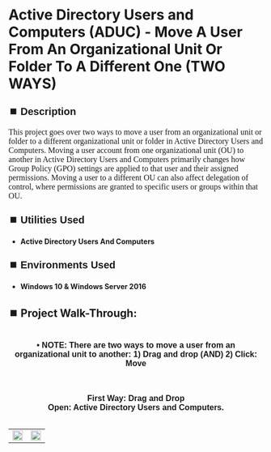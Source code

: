 <h1>Active Directory Users and Computers (ADUC) - Move A User From An Organizational Unit Or Folder To A Different One (TWO WAYS)</h1>


<h2 style="font-family: Arial, sans-serif; font-size: 20px; font-weight: bold; margin-top: 24px; margin-bottom: 12px;">
⏹️ Description</h2>

<p style="font-family: Georgia, serif; font-size: 16px; margin-top: 12px; margin-bottom: 12px;">
This project goes over two ways to move a user from an organizational unit or folder to a different organizational unit or folder in Active Directory Users and Computers. Moving a user account from one organizational unit (OU) to another in Active Directory Users and Computers primarily changes how Group Policy (GPO) settings are applied to that user and their assigned permissions. Moving a user to a different OU can also affect delegation of control, where permissions are granted to specific users or groups within that OU.
</b>



<h2 style="font-family: Arial, sans-serif; font-size: 20px; font-weight: bold; margin-top: 24px; margin-bottom: 12px;">
⏹️ Utilities Used</h2>
  
<p style="font-family: Georgia, serif; font-size: 16px; margin-top: 12px; margin-bottom: 12px;">
 
 - <b>Active Directory Users And Computers</b>



<h2 style="font-family: Arial, sans-serif; font-size: 20px; font-weight: bold; margin-top: 24px; margin-bottom: 12px;"> 
⏹️ Environments Used </h2>

<p style="font-family: Georgia, serif; font-size: 16px; margin-top: 12px; margin-bottom: 12px;">
 
- <b>Windows 10 & Windows Server 2016</b>



<h2 style="font-family: Arial, sans-serif; font-size: 20px; font-weight: bold; margin-top: 24px; margin-bottom: 12px;"> 
<h2>
⏹️ Project Walk-Through:</h2>
 <br/>

<div style="text-align:center;">
  <span style="font-family: Arial, sans-serif; font-size: 16px;"><b>•	NOTE: There are two ways to move a user from an organizational unit to another: 1) Drag and drop  (AND)  2) Click: Move</b></span>  
<br/><br/><br/><br/>


<div style="text-align:center;">
  <span style="font-family: Arial, sans-serif; font-size: 16px;"><b>First Way: Drag and Drop</b></span>  
<br/>
 

<div style="text-align:center;">
  <span style="font-family: Arial, sans-serif; font-size: 16px;"><b>Open: Active Directory Users and Computers.</b></span>  
<br/><br/>

<table>
  <tr>
    <td><img src="https://imgur.com/FpOkcRS.png" height="50%" width="100%" /></td>
    <td><img src="https://imgur.com/DuelbqD.png" height="50%" width="100%" /></td>
  </tr>
</table>

<br /><br />


<div
